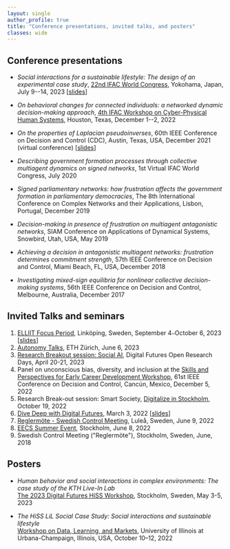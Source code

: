 ```yaml
---
layout: single
author_profile: true
title: "Conference presentations, invited talks, and posters"
classes: wide
---
```


## Conference presentations
- *Social interactions for a sustainable lifestyle: The design of an experimental case study*, [22nd IFAC World Congress](https://www.ifac2023.org/), Yokohama, Japan, July 9--14, 2023 [[slides](/presentations/230710-IFAC_slides.pdf)]

- *On behavioral changes for connected individuals: a networked dynamic decision-making approach*, [4th IFAC Workshop on Cyber-Physical Human Systems](https://www.cphs2022.org/), Houston, Texas, December 1--2, 2022

- *On the properties of Laplacian pseudoinverses*, 
60th IEEE Conference on Decision and Control (CDC), 
Austin, Texas, USA, December 2021 (virtual conference) [[slides](/presentations/211209-CDC_slides.pdf)]

- *Describing government formation processes through collective multiagent dynamics on signed networks*, 1st Virtual IFAC World Congress, July 2020

- *Signed parliamentary networks: how frustration affects the government formation in parliamentary democracies*, The 8th International Conference on Complex Networks and their Applications, Lisbon, Portugal, December 2019

- *Decision-making in presence of frustration on multiagent antagonistic networks*, SIAM Conference on Applications of Dynamical Systems, 
Snowbird, Utah, USA, May 2019

- *Achieving a decision in antagonistic multiagent networks: frustration determines commitment strength*, 
57th IEEE Conference on Decision and Control, Miami Beach, FL, USA, December 2018

- *Investigating mixed-sign equilibria for nonlinear collective decision-making systems*, 56th IEEE Conference on Decision and Control,
Melbourne, Australia, December 2017

## Invited Talks and seminars
<ol id="customlisttalk" style="counter-reset: elementcounter 9;">
<li> <a href="https://elliit.se/news-and-events/focus-period-linkoping-2023/">ELLIIT Focus Period</a>, Linköping, Sweden, September 4<code>&#8212;</code>October 6, 2023
[<a href="/presentations/230905-ELLIIT_slides.pdf">slides</a>]
</li>

<li> <a href="https://idsc.ethz.ch/research-frazzoli/autonomy-talks.html">Autonomy Talks</a>, ETH Zürich, June 6, 2023
</li>

<li> <a href="https://www.digitalfutures.kth.se/event/digital-futures-open-research-days-on-april-20-21-2023/">Research Breakout session: Social AI</a>, Digital Futures Open Research Days, April 20-21, 2023
</li>

<li> Panel on unconscious bias, diversity, and inclusion at the <a href="https://sites.google.com/control.ee.ethz.ch/ieeecdc2022-workshop-di?pli=1">Skills and Perspectives for Early Career Development Workshop</a>, 61st IEEE Conference on Decision and Control, Cancún, Mexico, December 5, 2022
</li>

<li> Research Break-out session: Smart Society, <a href="https://www.youtube.com/playlist?list=PLDhpZwN_GioWSUI-Fyheimps0NdluABVW">Digitalize in Stockholm</a>, October 19, 2022
</li>

<li> 
<a href="https://www.digitalfutures.kth.se/event/collective-decision-making-on-networked-systems-in-presence-of-antagonistic-interactions/">Dive Deep with Digital Futures</a>, March 3, 2022
[<a href="/presentations/220303-DF_slides.pdf">slides</a>]

<li> <a href="https://www.ltu.se/research/subjects/control/Reglermote?l=en/">Reglermöte - Swedish Control Meeting</a>, Luleå, Sweden, June 9, 2022</li>

<li> <a href="https://www.kth.se/eecs-summerevent-2022/">EECS Summer Event</a>, Stockholm, June 8, 2022</li>

<li> Swedish Control Meeting ("Reglermöte"), Stockholm, Sweden, June, 2018</li>


</ol>

## Posters
- *Human behavior and social interactions in complex environments: The case study of the KTH Live-In Lab*\
[The 2023 Digital Futures HiSS Workshop](https://www.hiss-digitalfutures.se/workshop-series/2023-hiss-workshop), 
Stockholm, Sweden, May 3-5, 2023

- *The HiSS LiL Social Case Study: Social interactions and sustainable lifestyle*\
[Workshop on Data, Learning, and Markets](https://c3dti.ai/events/workshops/data-learning-markets/), 
University of Illinois at Urbana-Champaign, Illinois, USA, October 10–12, 2022
